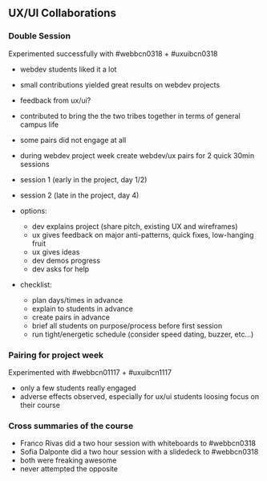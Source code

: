 
## UX/UI Collaborations

### Double Session

Experimented successfully with #webbcn0318 + #uxuibcn0318
- webdev students liked it a lot
- small contributions yielded great results on webdev projects
- feedback from ux/ui?
- contributed to bring the the two tribes together in terms of general campus life
- some pairs did not engage at all

- during webdev project week create webdev/ux pairs for 2 quick 30min sessions
- session 1 (early in the project, day 1/2)
- session 2 (late in the project, day 4)
- options:
  - dev explains project (share pitch, existing UX and wireframes)
  - ux gives feedback on major anti-patterns, quick fixes, low-hanging fruit
  - ux gives ideas
  - dev demos progress
  - dev asks for help
  
- checklist:
  - plan days/times in advance
  - explain to students in advance
  - create pairs in advance
  - brief all students on purpose/process before first session
  - run tight/energetic schedule (consider speed dating, buzzer, etc...)

### Pairing for project week

Experimented with #webbcn01117 + #uxuibcn1117
- only a few students really engaged
- adverse effects observed, especially for ux/ui students loosing focus on their course

### Cross summaries of the course

- Franco Rivas did a two hour session with whiteboards to #webbcn0318
- Sofia Dalponte did a two hour session with a slidedeck to #webbcn0318
- both were freaking awesome
- never attempted the opposite



